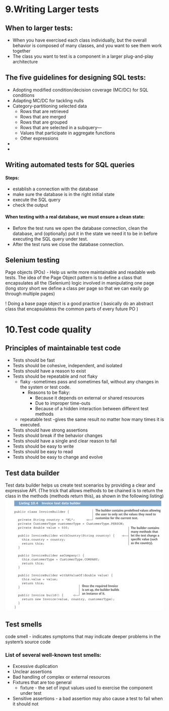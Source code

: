 <link rel="stylesheet" type="text/css" href="../styles.css">

<!-- <img src="img/testingWorkflow.png" alt="Effective testing" width="75%"> -->

<!-- <span class="term"> </span>
<span class="definition"> </span>
<span class="important"><span class="exclamation">!</span> </span> -->

# 9.Writing Larger tests

## When to larger tests:
- <span class="term">When you have exercised each class individually, but the overall behavior is composed of many classes, and you want to see them work together</span>
- <span class="term">The class you want to test is a component in a larger plug-and-play architecture</span>

## The five guidelines for designing SQL tests:
- <span class="term"> Adopting modified condition/decision coverage (MC/DC) for SQL conditions </span>
- <span class="term"> Adapting MC/DC for tackling nulls </span>
- <span class="term"> Category-partitioning selected data </span>
    - <span class="definition"> Rows that are retrieved  </span>
    - <span class="definition"> Rows that are merged  </span>
    - <span class="definition"> Rows that are grouped  </span>
    - <span class="definition"> Rows that are selected in a subquery—  </span>
    - <span class="definition">Values that participate in aggregate functions  </span>
    - <span class="definition">Other expressions  </span>
- <span class="term"> </span>
- <span class="term"> </span>

## Writing automated tests for SQL queries

#### Steps:
- establish a connection with the database
- make sure the database is in the right initial state
- execute the SQL query 
- check the output

#### When testing with a real database, we must ensure a clean state:
- <span class="term">Before the test runs</span><span class="definition"> we open the database connection, clean the database, and (optionally) put it in the state we need it to be in before executing the SQL query under test. </span>
- <span class="term"> After the test runs</span><span class="definition"> we close the database connection.</span>

## Selenium testing
<span class="term"> Page objects (POs) </span>
<span class="definition"> - Help us write more maintainable and readable web
tests. The idea of the Page Object pattern is to define a class that encapsulates all the
(Selenium) logic involved in manipulating one page (long story short we define a class per page so that we can easily go through multiple pages)</span>
 
 <span class="important"><span class="exclamation">!</span> Doing a base page object is a good practice ( basically do an abstract class that encapsulatess the common parts of every future PO )</span>

 
# 10.Test code quality

## Principles of maintainable test code

- <span class="term"> Tests should be fast</span>
- <span class="term"> Tests should be cohesive, independent, and isolated</span>
- <span class="term"> Tests should have a reason to exist</span>
- <span class="term"> Tests should be repeatable and not flaky</span>
    - <span class="term">flaky </span>
<span class="definition"> -sometimes pass and sometimes fail, without any changes in the system or test code.</span>
        - Reasons to be flaky:
            - Because it depends on external or shared resources
            - Due to improper time-outs
            - Because of a hidden interaction between different test methods
    - <span class="term">repeatable test</span>
<span class="definition"> -gives the same result no matter how many times it is executed.</span>
- <span class="term"> Tests should have strong assertions</span>
- <span class="term"> Tests should break if the behavior changes</span>
- <span class="term"> Tests should have a single and clear reason to fail</span>
- <span class="term"> Tests should be easy to write</span>
- <span class="term"> Tests should be easy to read</span>
- <span class="term"> Tests should be easy to change and evolve</span>

## Test data builder
<span class="term"> Test data builder </span>
<span class="definition"> helps us create test scenarios by providing a clear and
expressive API. (The trick that allows methods to be chained is to return the
class in the methods (methods return this), as shown in the following listing)</span>
<img src="img/Test data Builder.png" alt="Effective testing">

## Test smells

<span class="term"> code smell </span><span class="definition">- indicates symptoms that may indicate deeper problems in the system’s source code</span>

### List of several well-known test smells:
- <span class="term"> Excessive duplication</span>
- <span class="term"> Unclear assertions</span>
- <span class="term"> Bad handling of complex or external resources</span>
- <span class="term"> Fixtures that are too general</span>
    - <span class="term"> fixture </span><span class="definition"> - the set of input values used to exercise the component under test</span>
- <span class="term"> Sensitive assertions</span><span class="definition"> - a bad assertion may also cause a test to fail when it should not </span>